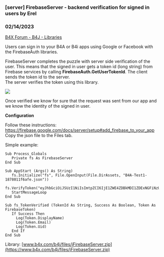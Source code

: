 ### [server] FirebaseServer - backend verification for signed in users by Erel
### 02/14/2023
[B4X Forum - B4J - Libraries](https://www.b4x.com/android/forum/threads/68672/)

Users can sign in to your B4A or B4i apps using Google or Facebook with the FirebaseAuth libraries.  
  
FirebaseServer completes the puzzle with server side verification of the user. This means that the signed in user gets a token id (long string) from Firebase services by calling **FirebaseAuth.GetUserTokenId**. The client sends the token id to the server.  
The server verifies the token using this library.  
  
![](https://www.b4x.com/android/forum/attachments/139273)  
  
Once verified we know for sure that the request was sent from our app and we know the identity of the signed in user.  
  
**Configuration**  
  
Follow these instructions: <https://firebase.google.com/docs/server/setup#add_firebase_to_your_app>  
Copy the json file to the Files tab.  
  
Simple example:  

```B4X
Sub Process_Globals  
   Private fs As FirebaseServer  
End Sub  
  
Sub AppStart (Args() As String)  
   fs.Initialize("fs", File.OpenInput(File.DirAssets, "B4A-Test1-1878011f6afe.json"))  
   fs.VerifyToken("eyJhbGciOiJSUzI1NiIsImtpZCI6IjE1ZWE4ZDBkMDI1ZDExNGFiNzU0MmQ2OT…")  
   StartMessageLoop  
End Sub  
  
Sub fs_TokenVerified (TokenId As String, Success As Boolean, Token As FirebaseToken)  
   If Success Then  
     Log(Token.DisplayName)  
     Log(Token.Email)  
     Log(Token.Uid)  
   End If  
End Sub
```

  
  
Library: [www.b4x.com/b4j/files/jFirebaseServer.zip](https://www.b4x.com/b4j/files/jFirebaseServer.zip)